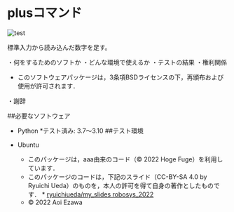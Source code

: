 # plusコマンド
![test](http://github.com/aoiezawa/robosys2022/actions/workflows/test.yml/badge.svg)

標準入力から読み込んだ数字を足す。

・何をするためのソフトか
・どんな環境で使えるか
・テストの結果
・権利関係
 * このソフトウェアパッケージは，3条項BSDライセンスの下，再頒布および使用が許可されます．
 
・謝辞


##必要なソフトウェア
* Python
	*テスト済み: 3.7～3.10
##テスト環境
* Ubuntu


  * このパッケージは，aaa由来のコード（© 2022 Hoge Fuge）を利用しています．
  * このパッケージのコードは，下記のスライド（CC-BY-SA 4.0 by Ryuichi Ueda）のものを，本人の許可を得て自身の著作としたものです．
		* [ryuichiueda/my_slides robosys_2022](https://github.com/ryuichiueda/my_slides/tree/master/robosys_2022)
  * © 2022 Aoi Ezawa

